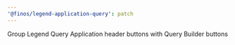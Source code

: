 ```yaml
---
'@finos/legend-application-query': patch
---
```


Group Legend Query Application header buttons with Query Builder buttons
